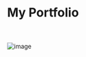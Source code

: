 # My Portfolio <br><br>
![image](https://github.com/gagan2kaur/Portfolio/assets/100552200/c28ea3b0-635a-4f85-b1ea-e163ec799982)


